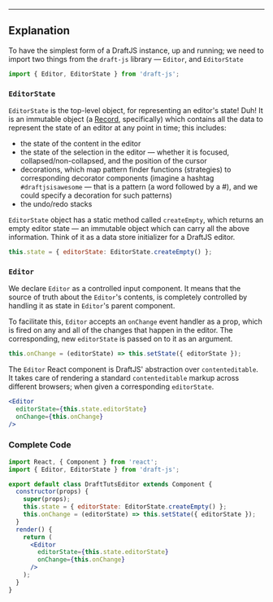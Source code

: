 ---

## Explanation

To have the simplest form of a DraftJS instance, up and running; we need to import two things from the `draft-js` library — `Editor`, and `EditorState`

```jsx
import { Editor, EditorState } from 'draft-js';
```

### `EditorState`

`EditorState` is the top-level object, for representing an editor's state! Duh! It is an immutable object (a [Record](https://facebook.github.io/immutable-js/docs/#/Record), specifically) which contains all the data to represent the state of an editor at any point in time; this includes:

- the state of the content in the editor
- the state of the selection in the editor — whether it is focused, collapsed/non-collapsed, and the position of the cursor
- decorations, which map pattern finder functions (strategies) to corresponding decorator components (imagine a hashtag `#draftjsisawesome` — that is a pattern (a word followed by a #), and we could specify a decoration for such patterns)
- the undo/redo stacks

`EditorState` object has a static method called `createEmpty`, which returns an empty editor state — an immutable object which can carry all the above information. Think of it as a data store initializer for a DraftJS editor.

```jsx
this.state = { editorState: EditorState.createEmpty() };
```

### `Editor`

We declare `Editor` as a controlled input component. It means that the source of truth about the `Editor`'s contents, is completely controlled by handling it as state in `Editor`'s parent component.

To facilitate this, `Editor` accepts an `onChange` event handler as a prop, which is fired on any and all of the changes that happen in the editor. The corresponding, new `editorState` is passed on to it as an argument.

```jsx
this.onChange = (editorState) => this.setState({ editorState });
```

The `Editor` React component is DraftJS' abstraction over `contenteditable`. It takes care of rendering a standard `contenteditable` markup across different browsers; when given a corresponding `editorState`.

```jsx
<Editor
  editorState={this.state.editorState}
  onChange={this.onChange}
/>
```



### Complete Code

```jsx
import React, { Component } from 'react';
import { Editor, EditorState } from 'draft-js';

export default class DraftTutsEditor extends Component {
  constructor(props) {
    super(props);
    this.state = { editorState: EditorState.createEmpty() };
    this.onChange = (editorState) => this.setState({ editorState });
  }
  render() {
    return (
      <Editor
        editorState={this.state.editorState}
        onChange={this.onChange}
      />
    );
  }
}

```
